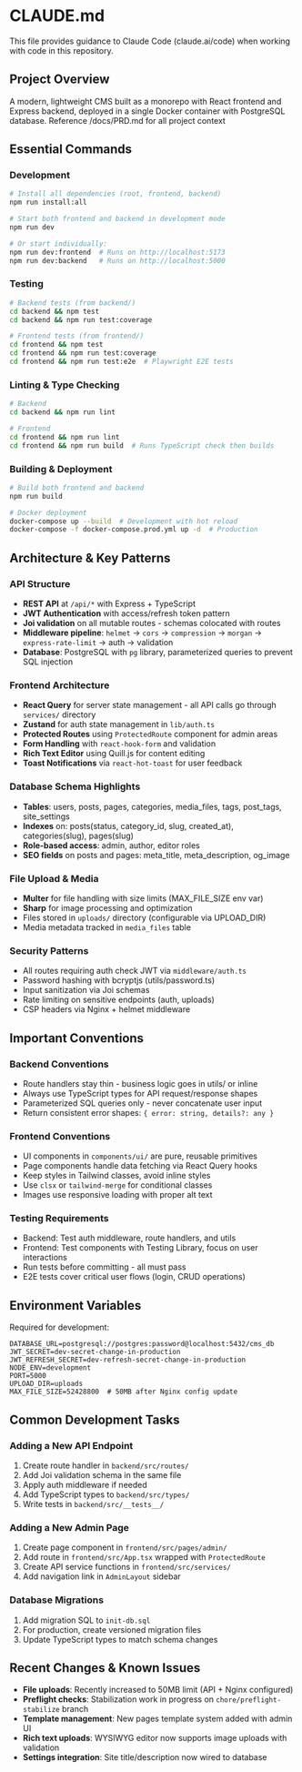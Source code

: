 # CLAUDE.md

This file provides guidance to Claude Code (claude.ai/code) when working with code in this repository.

## Project Overview

A modern, lightweight CMS built as a monorepo with React frontend and Express backend, deployed in a single Docker container with PostgreSQL database.
Reference /docs/PRD.md for all project context
## Essential Commands

### Development
```bash
# Install all dependencies (root, frontend, backend)
npm run install:all

# Start both frontend and backend in development mode
npm run dev

# Or start individually:
npm run dev:frontend  # Runs on http://localhost:5173
npm run dev:backend   # Runs on http://localhost:5000
```

### Testing
```bash
# Backend tests (from backend/)
cd backend && npm test
cd backend && npm run test:coverage

# Frontend tests (from frontend/)
cd frontend && npm test
cd frontend && npm run test:coverage
cd frontend && npm run test:e2e  # Playwright E2E tests
```

### Linting & Type Checking
```bash
# Backend
cd backend && npm run lint

# Frontend
cd frontend && npm run lint
cd frontend && npm run build  # Runs TypeScript check then builds
```

### Building & Deployment
```bash
# Build both frontend and backend
npm run build

# Docker deployment
docker-compose up --build  # Development with hot reload
docker-compose -f docker-compose.prod.yml up -d  # Production
```

## Architecture & Key Patterns

### API Structure
- **REST API** at `/api/*` with Express + TypeScript
- **JWT Authentication** with access/refresh token pattern
- **Joi validation** on all mutable routes - schemas colocated with routes
- **Middleware pipeline**: `helmet` → `cors` → `compression` → `morgan` → `express-rate-limit` → auth → validation
- **Database**: PostgreSQL with `pg` library, parameterized queries to prevent SQL injection

### Frontend Architecture
- **React Query** for server state management - all API calls go through `services/` directory
- **Zustand** for auth state management in `lib/auth.ts`
- **Protected Routes** using `ProtectedRoute` component for admin areas
- **Form Handling** with `react-hook-form` and validation
- **Rich Text Editor** using Quill.js for content editing
- **Toast Notifications** via `react-hot-toast` for user feedback

### Database Schema Highlights
- **Tables**: users, posts, pages, categories, media_files, tags, post_tags, site_settings
- **Indexes** on: posts(status, category_id, slug, created_at), categories(slug), pages(slug)
- **Role-based access**: admin, author, editor roles
- **SEO fields** on posts and pages: meta_title, meta_description, og_image

### File Upload & Media
- **Multer** for file handling with size limits (MAX_FILE_SIZE env var)
- **Sharp** for image processing and optimization
- Files stored in `uploads/` directory (configurable via UPLOAD_DIR)
- Media metadata tracked in `media_files` table

### Security Patterns
- All routes requiring auth check JWT via `middleware/auth.ts`
- Password hashing with bcryptjs (utils/password.ts)
- Input sanitization via Joi schemas
- Rate limiting on sensitive endpoints (auth, uploads)
- CSP headers via Nginx + helmet middleware

## Important Conventions

### Backend Conventions
- Route handlers stay thin - business logic goes in utils/ or inline
- Always use TypeScript types for API request/response shapes
- Parameterized SQL queries only - never concatenate user input
- Return consistent error shapes: `{ error: string, details?: any }`

### Frontend Conventions
- UI components in `components/ui/` are pure, reusable primitives
- Page components handle data fetching via React Query hooks
- Keep styles in Tailwind classes, avoid inline styles
- Use `clsx` or `tailwind-merge` for conditional classes
- Images use responsive loading with proper alt text

### Testing Requirements
- Backend: Test auth middleware, route handlers, and utils
- Frontend: Test components with Testing Library, focus on user interactions
- Run tests before committing - all must pass
- E2E tests cover critical user flows (login, CRUD operations)

## Environment Variables

Required for development:
```env
DATABASE_URL=postgresql://postgres:password@localhost:5432/cms_db
JWT_SECRET=dev-secret-change-in-production
JWT_REFRESH_SECRET=dev-refresh-secret-change-in-production
NODE_ENV=development
PORT=5000
UPLOAD_DIR=uploads
MAX_FILE_SIZE=52428800  # 50MB after Nginx config update
```

## Common Development Tasks

### Adding a New API Endpoint
1. Create route handler in `backend/src/routes/`
2. Add Joi validation schema in the same file
3. Apply auth middleware if needed
4. Add TypeScript types to `backend/src/types/`
5. Write tests in `backend/src/__tests__/`

### Adding a New Admin Page
1. Create page component in `frontend/src/pages/admin/`
2. Add route in `frontend/src/App.tsx` wrapped with `ProtectedRoute`
3. Create API service functions in `frontend/src/services/`
4. Add navigation link in `AdminLayout` sidebar

### Database Migrations
1. Add migration SQL to `init-db.sql`
2. For production, create versioned migration files
3. Update TypeScript types to match schema changes

## Recent Changes & Known Issues

- **File uploads**: Recently increased to 50MB limit (API + Nginx configured)
- **Preflight checks**: Stabilization work in progress on `chore/preflight-stabilize` branch
- **Template management**: New pages template system added with admin UI
- **Rich text uploads**: WYSIWYG editor now supports image uploads with validation
- **Settings integration**: Site title/description now wired to database